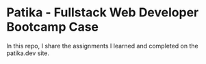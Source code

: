 # Patika - Fullstack Web Developer Bootcamp Case
 In this repo, I share the assignments I learned and completed on the patika.dev site.
